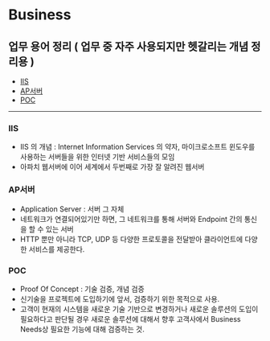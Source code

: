 # Business 

## 업무 용어 정리 ( 업무 중 자주 사용되지만 헷갈리는 개념 정리용 )

* [IIS](#IIS)
* [AP서버](#AP서버)
* [POC](#POC)

---

### IIS 
- IIS 의 개념  : Internet Information Services 의 약자, 마이크로소프트 윈도우를 사용하는 서버들을 위한 인터넷 기반 서비스들의 모임 
- 아파치 웹서버에 이어 세계에서 두번째로 가장 잘 알려진 웹서버 


### AP서버 
- Application Server : 서버 그 자체 
- 네트워크가 연결되어있기만 하면, 그 네트워크를 통해 서버와 Endpoint 간의 통신을 할 수 있는 서버 
- HTTP 뿐만 아니라 TCP, UDP 등 다양한 프로토콜을 전달받아 클라이언트에 다양한 서비스를 제공한다.

### POC 
- Proof Of Concept : 기술 검증, 개념 검증 
- 신기술을 프로젝트에 도입하기에 앞서, 검증하기 위한 목적으로 사용. 
- 고객이 현재의 시스템을 새로운 기술 기반으로 변경하거나 새로운 솔루션의 도입이 필요하다고 판단될 경우 새로운 솔루션에 대해서 향후 고객사에서 Business Needs상 필요한 기능에 대해 검증하는 것.

